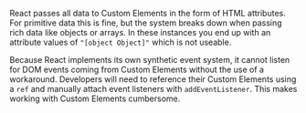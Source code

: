 React passes all data to Custom Elements in the form of HTML attributes. For
primitive data this is fine, but the system breaks down when passing rich data
like objects or arrays. In these instances you end up with an attribute values
of <code>\"[object Object]\"</code> which is not useable.

Because React implements its own synthetic event system, it cannot listen for
DOM events coming from Custom Elements without the use of a workaround.
Developers will need to reference their Custom Elements using a <code>ref</code>
and manually attach event listeners with <code>addEventListener</code>. This
makes working with Custom Elements cumbersome.
